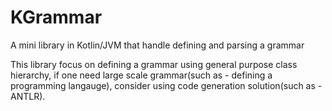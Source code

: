 # KGrammar
A mini library in Kotlin/JVM that handle defining and parsing a grammar

This library focus on defining a grammar using general purpose class hierarchy, if one need large scale grammar(such as - defining a programming langauge), consider using code generation solution(such as - ANTLR). 

